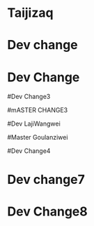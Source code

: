 # Taijizaq

# Dev change

# Dev Change


#Dev Change3

#mASTER CHANGE3


#Dev LajiWangwei

#Master Goulanziwei

#Dev Change4

# Dev change7

# Dev Change8
